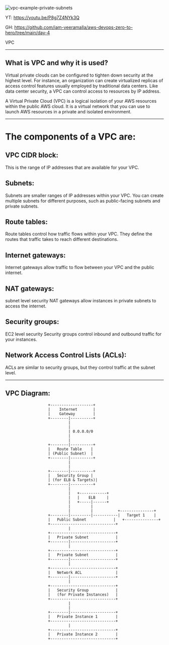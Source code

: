 
![vpc-example-private-subnets](https://github.com/devopsmails/devops/assets/119680288/a010d8bb-7ba3-40ab-9fbb-6207f195bff4)




YT: https://youtu.be/P8g7Z4NYk3Q

GH: https://github.com/iam-veeramalla/aws-devops-zero-to-hero/tree/main/day-4

VPC
___________________

What is VPC and why it is used?
---------------

Virtual private clouds can be configured to tighten down security at the highest level. 
For instance, an organization can create virtualized replicas of access control features usually employed by traditional 
data centers. Like data center security, a VPC can control access to resources by IP address.


A Virtual Private Cloud (VPC) is a logical isolation of your AWS resources within the public AWS cloud. It is a virtual network that you can use to launch AWS resources in a private and isolated environment.
________


The components of a VPC are:
============================

VPC CIDR block: 
--------------

This is the range of IP addresses that are available for your VPC.

Subnets:
---------

Subnets are smaller ranges of IP addresses within your VPC. You can create multiple subnets for different purposes, such as public-facing subnets and private subnets.

Route tables: 
-----------
Route tables control how traffic flows within your VPC. They define the routes that traffic takes to reach different destinations.

Internet gateways: 
-----------------
Internet gateways allow traffic to flow between your VPC and the public internet.

NAT gateways: 
------------
subnet level security
NAT gateways allow instances in private subnets to access the internet.

Security groups: 
-------------
EC2 level security
Security groups control inbound and outbound traffic for your instances.

Network Access Control Lists (ACLs): 
-----------------------------------
ACLs are similar to security groups, but they control traffic at the subnet level.
____

VPC Diagram:
--------------
                       +-------------------+
                       |    Internet       |
                       |    Gateway        |
                       +--------|----------+
                                |
                                |
                                | 0.0.0.0/0
                                |
                                |
                       +--------|----------+
                       |   Route Table    |
                       | (Public Subnet)  |
                       +--------|----------+
                                |
                                |
                       +--------|----------+
                       |   Security Group |
                       | (for ELB & Targets)|
                       +--------|----------+
                                |
                                |   +------------+
                                |   |    ELB     |
                                |   +-----|------+
                                |         |
                                |         |           +---------------+
                       +--------|---------|-----------|   Target 1    |
                       |   Public Subnet            |   +---------------+
                       +-----------------------------+
                                |
                       +-----------------------------+
                       |   Private Subnet            |
                       +--------|--------------------+
                                |
                       +-----------------------------+
                       |   Private Subnet            |
                       +--------|--------------------+
                                |
                       +-----------------------------+
                       |   Network ACL               |
                       +--------|--------------------+
                                |
                       +-----------------------------+
                       |   Security Group            |
                       |   (for Private Instances)   |
                       +-----------------------------+
                                |
                                |
                       +--------|--------------------+
                       |   Private Instance 1        |
                       +-----------------------------+
                                |
                       +-----------------------------+
                       |   Private Instance 2        |
                       +-----------------------------+


